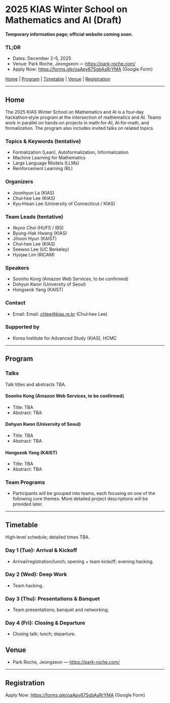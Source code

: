 # 2025 KIAS Winter School on Mathematics and AI (Draft)

**Temporary information page; official website coming soon.**

### TL;DR
- Dates: December 2–5, 2025
- Venue: Park Roche, Jeongseon — https://park-roche.com/
- Apply Now: https://forms.gle/oaApy67SgbAsRrYMA (Google Form)

[Home](#home) | [Program](#program) | [Timetable](#timetable) | [Venue](#venue) | [Registration](#registration)

---

## Home

The 2025 KIAS Winter School on Mathematics and AI is a four‑day hackathon‑style program at the intersection of mathematics and AI. Teams work in parallel on hands‑on projects in math‑for‑AI, AI‑for‑math, and formalization. The program also includes invited talks on related topics.

### Topics & Keywords (tentative)

- Formalization (Lean), Autoformalization, Informalization
- Machine Learning for Mathematics
- Large Language Models (LLMs)
- Reinforcement Learning (RL)

### Organizers

- Joonhyun La (KIAS)
- Chul‑hee Lee (KIAS)
- Kyu‑Hwan Lee (University of Connecticut / KIAS)

### Team Leads (tentative)

- Ilkyoo Choi (HUFS / IBS)
- Byung-Hak Hwang (KIAS)
- Jihoon Hyun (KAIST)
- Chul‑hee Lee (KIAS)
- Seewoo Lee (UC Berkeley)
- Hyojae Lim (RICAM)


### Speakers

- Soonho Kong (Amazon Web Services, to be confirmed)
- Dohyun Kwon (University of Seoul)
- Hongseok Yang (KAIST)


### Contact

- Email: Email: chlee@kias.re.kr (Chul‑hee Lee)

### Supported by

- Korea Institute for Advanced Study (KIAS), HCMC

---

## Program

### Talks
Talk titles and abstracts TBA.

#### Soonho Kong (Amazon Web Services, to be confirmed)
- Title: TBA
- Abstract: TBA

#### Dohyun Kwon (University of Seoul)
- Title: TBA
- Abstract: TBA

#### Hongseok Yang (KAIST)
- Title: TBA
- Abstract: TBA

### Team Programs
- Participants will be grouped into teams, each focusing on one of the following core themes. More detailed project descriptions will be provided later.

---

## Timetable

High‑level schedule; detailed times TBA.

### Day 1 (Tue): Arrival & Kickoff
- Arrival/registration/lunch; opening + team kickoff; evening hacking.

### Day 2 (Wed): Deep Work
- Team hacking.

### Day 3 (Thu): Presentations & Banquet
- Team presentations; banquet and networking.

### Day 4 (Fri): Closing & Departure
- Closing talk; lunch; departure.


 
## Venue

- Park Roche, Jeongseon — https://park-roche.com/

---

## Registration

Apply Now: https://forms.gle/oaApy67SgbAsRrYMA (Google Form)

